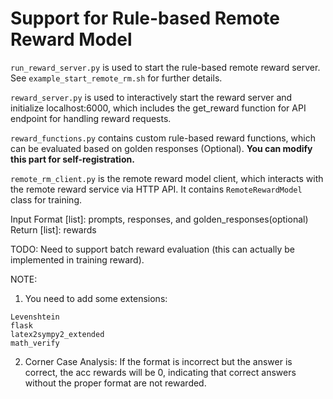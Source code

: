 # Support for Rule-based Remote Reward Model

`run_reward_server.py` is used to start the rule-based remote reward server. See `example_start_remote_rm.sh` for further details.

`reward_server.py` is used to interactively start the reward server and initialize localhost:6000, which includes the get_reward function for API endpoint for handling reward requests.

`reward_functions.py` contains custom rule-based reward functions, which can be evaluated based on golden responses (Optional). **You can modify this part for self-registration.**

`remote_rm_client.py` is the remote reward model client, which interacts with the remote reward service via HTTP API. It contains `RemoteRewardModel` class for training.

Input Format [list]: prompts, responses, and golden_responses(optional)
Return [list]: rewards 

TODO: Need to support batch reward evaluation (this can actually be implemented in training reward).

NOTE: 
1. You need to add some extensions:
```
Levenshtein
flask
latex2sympy2_extended
math_verify
```

2. Corner Case Analysis: If the format is incorrect but the answer is correct, the acc rewards will be 0, indicating that correct answers without the proper format are not rewarded.
